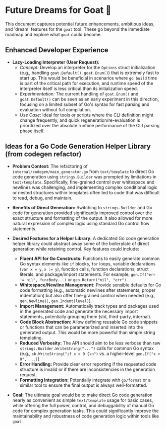 # Future Dreams for Goat 🐐

This document captures potential future enhancements, ambitious ideas, and 'dream' features for the `goat` tool. These go beyond the immediate roadmap and explore what `goat` could become.

## Enhanced Developer Experience

- **Lazy-Loading Interpreter (User Request):**
  - *Concept:* Develop an interpreter for the `Options` struct initialization (e.g., handling `goat.Default()`, `goat.Enum()`) that is extremely fast to start up. This would be beneficial in scenarios where `go build` time is part of the critical path for execution, and runtime speed of the interpreter itself is less critical than its initialization speed.
  - *Experimentation:* The current handling of `goat.Enum()` and `goat.Default()` can be seen as an early experiment in this direction, focusing on a limited subset of Go's syntax for fast parsing and evaluation without full compilation.
  - *Use Case:* Ideal for tools or scripts where the CLI definition might change frequently, and quick regeneration/re-evaluation is prioritized over the absolute runtime performance of the CLI parsing phase itself.

## Ideas for a Go Code Generation Helper Library (from codegen refactor)

*   **Problem Context:** The refactoring of `internal/codegen/main_generator.go` from `text/template` to direct Go code generation using `strings.Builder` was prompted by limitations in `text/template`. Specifically, fine-grained control over whitespace and newlines was challenging, and implementing complex conditional logic or nested structures within templates often led to code that was difficult to read, debug, and maintain.

*   **Benefits of Direct Generation:** Switching to `strings.Builder` and Go code for generation provided significantly improved control over the exact structure and formatting of the output. It also allowed for more natural expression of complex logic using standard Go control flow statements.

*   **Desired Features for a Helper Library:** A dedicated Go code generation helper library could abstract away some of the boilerplate of direct generation while retaining control. Key features could include:
    *   **Fluent API for Go Constructs:** Functions to easily generate common Go syntax elements like `if` blocks, `for` loops, variable declarations (`var x = y`, `x := y`), function calls, function declarations, struct literals, and package/import statements. For example, `gen.If("err != nil", funcBody...)` or `gen.Return("nil", "err")`.
    *   **Whitespace/Newline Management:** Provide sensible defaults for Go code formatting (e.g., automatic newlines after statements, proper indentation) but also offer fine-grained control when needed (e.g., `gen.Newline()`, `gen.Indent(level)`).
    *   **Import Management:** Automatically track types and packages used in the generated code and generate the necessary import statements, potentially grouping them (std, third-party, internal).
    *   **Code Block Abstraction:** Allow defining reusable Go code snippets or functions that can be parameterized and inserted into the generated output. This would be more powerful than simple string templating.
    *   **Reduced Verbosity:** The API should aim to be less verbose than raw `strings.Builder.WriteString("...")` calls for common Go syntax (e.g., `sb.WriteString("if x > 0 {\n")` vs. a higher-level `gen.If("x > 0", ...)`).
    *   **Error Handling:** Provide clear error reporting if the requested code structure is invalid or if there are inconsistencies in the generation request.
    *   **Formatting Integration:** Potentially integrate with `go/format` or a similar tool to ensure the final output is always well-formatted.

*   **Goal:** The ultimate goal would be to make direct Go code generation nearly as convenient as simple `text/template` usage for basic cases, while offering the full power, control, and debuggability of manual Go code for complex generation tasks. This could significantly improve the maintainability and robustness of code generation logic within tools like `goat`.
